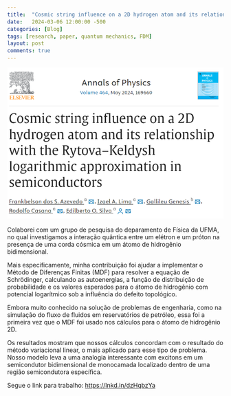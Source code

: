 ```yaml
---
title:  "Cosmic string influence on a 2D hydrogen atom and its relationship with the Rytova–Keldysh logarithmic approximation in semiconductors"
date:   2024-03-06 12:00:00 -500
categories: [Blog]
tags: [research, paper, quantum mechanics, FDM]
layout: post
comments: true
---
```


![png](https://github.com/gallileugenesis/gallileugenesis.github.io/blob/main/post-img/2024-04-30-azevedo-et-al-2024/paper.png?raw=true)

Colaborei com um grupo de pesquisa do deparamento de Física da UFMA, no qual investigamos a interação quântica entre um elétron e um próton na presença de uma corda cósmica em um átomo de hidrogênio bidimensional. 

Mais especificamente, minha contribuição foi ajudar a implementar o Método de Diferenças Finitas (MDF) para resolver a equação de Schrödinger, calculando as autoenergias, a função de distribuição de probabilidade e os valores esperados para o átomo de hidrogênio com potencial logarítmico sob a influência do defeito topológico. 

Embora muito conhecido na solução de problemas de engenharia, como na simulação do fluxo de fluidos em reservatórios de petróleo, essa foi a primeira vez que o MDF foi usado nos cálculos para o átomo de hidrogênio 2D. 

Os resultados mostram que nossos cálculos concordam com o resultado do método variacional linear, o mais aplicado para esse tipo de problema. Nosso modelo leva a uma analogia interessante com excitons em um semicondutor bidimensional de monocamada localizado dentro de uma região semicondutora específica. 

Segue o link para trabalho: https://lnkd.in/dzHqbzYa
